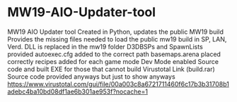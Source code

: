 # MW19-AIO-Updater-tool
MW19 AIO Updater tool Created in Python, updates the public MW19 build 
Provides the missing files needed to load the public mw19 build in SP, LAN, Verd.
DLL is replaced in the mw19 folder
D3DBSPs and SpawnLists provided
autoexec.cfg added to the correct path
basemaps.arena placed correctly
recipes added for each game mode
Dev Mode enabled
Source code and built EXE for those that cannot build
Virustotal Link (build.rar) Source code provided anyways but just to show anyways
https://www.virustotal.com/gui/file/00a003c8a6721711460f6c17b3b31708b1adebc4ba10bd08df1ae6b301ae953f?nocache=1
